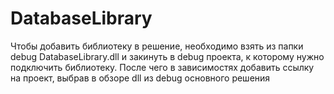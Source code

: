 # DatabaseLibrary
Чтобы добавить библиотеку в решение, необходимо взять из папки debug DatabaseLibrary.dll и закинуть в debug проекта, к которому нужно подключить библиотеку. После чего в зависимостях добавить ссылку на проект, выбрав в обзоре dll из debug основного решения
